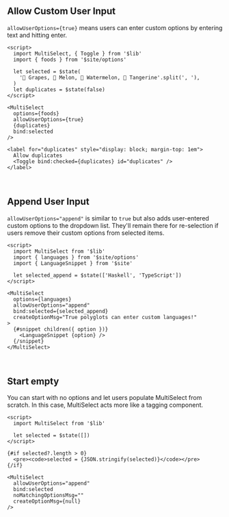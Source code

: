 <script lang="ts">
  import MultiSelect from '$lib'
  import { foods, languages } from '$site/options'
  import { LanguageSnippet } from '$site'
</script>

## Allow Custom User Input

`allowUserOptions={true}` means users can enter custom options by entering text and hitting enter.

```svelte example id="foods"
<script>
  import MultiSelect, { Toggle } from '$lib'
  import { foods } from '$site/options'

  let selected = $state(
    '🍇 Grapes, 🍈 Melon, 🍉 Watermelon, 🍊 Tangerine'.split(', '),
  )
  let duplicates = $state(false)
</script>

<MultiSelect
  options={foods}
  allowUserOptions={true}
  {duplicates}
  bind:selected
/>

<label for="duplicates" style="display: block; margin-top: 1em">
  Allow duplicates
  <Toggle bind:checked={duplicates} id="duplicates" />
</label>
```

<br />

## Append User Input

`allowUserOptions="append"` is similar to `true` but also adds user-entered custom options to the dropdown list. They'll remain there for re-selection if users remove their custom options from selected items.

```svelte example id="languages"
<script>
  import MultiSelect from '$lib'
  import { languages } from '$site/options'
  import { LanguageSnippet } from '$site'

  let selected_append = $state(['Haskell', 'TypeScript'])
</script>

<MultiSelect
  options={languages}
  allowUserOptions="append"
  bind:selected={selected_append}
  createOptionMsg="True polyglots can enter custom languages!"
>
  {#snippet children({ option })}
    <LanguageSnippet {option} />
  {/snippet}
</MultiSelect>
```

<br />

## Start empty

You can start with no options and let users populate MultiSelect from scratch. In this case, MultiSelect acts more like a tagging component.

```svelte example id="no-default-options"
<script>
  import MultiSelect from '$lib'

  let selected = $state([])
</script>

{#if selected?.length > 0}
  <pre><code>selected = {JSON.stringify(selected)}</code></pre>
{/if}

<MultiSelect
  allowUserOptions="append"
  bind:selected
  noMatchingOptionsMsg=""
  createOptionMsg={null}
/>
```

